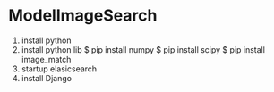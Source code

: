 # ModelImageSearch

1. install python
2. install python lib
    $ pip install numpy
    $ pip install scipy
    $ pip install image_match
3. startup elasicsearch
4. install Django
